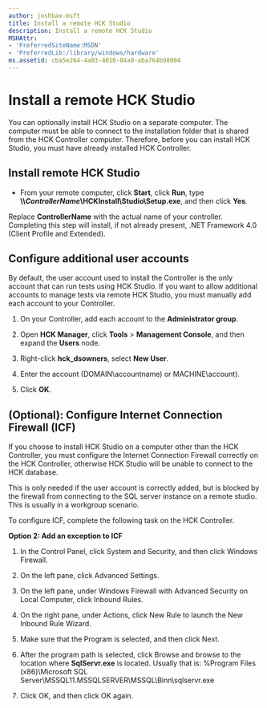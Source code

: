 ```yaml
---
author: joshbax-msft
title: Install a remote HCK Studio
description: Install a remote HCK Studio
MSHAttr:
- 'PreferredSiteName:MSDN'
- 'PreferredLib:/library/windows/hardware'
ms.assetid: cba5e264-4a03-4010-84a8-aba764b98004
---
```


# Install a remote HCK Studio


You can optionally install HCK Studio on a separate computer. The computer must be able to connect to the installation folder that is shared from the HCK Controller computer. Therefore, before you can install HCK Studio, you must have already installed HCK Controller.

## Install remote HCK Studio


-   From your remote computer, click **Start**, click **Run**, type **\\\\*ControllerName*\\HCKInstall\\Studio\\Setup.exe**, and then click **Yes**.

Replace **ControllerName** with the actual name of your controller. Completing this step will install, if not already present, .NET Framework 4.0 (Client Profile and Extended).

## Configure additional user accounts


By default, the user account used to install the Controller is the only account that can run tests using HCK Studio. If you want to allow additional accounts to manage tests via remote HCK Studio, you must manually add each account to your Controller.

1.  On your Controller, add each account to the **Administrator group**.

2.  Open **HCK Manager**, click **Tools** &gt; **Management Console**, and then expand the **Users** node.

3.  Right-click **hck\_dsowners**, select **New User**.

4.  Enter the account (DOMAIN\\accountname) or MACHINE\\account).

5.  Click **OK**.

## (Optional): Configure Internet Connection Firewall (ICF)


If you choose to install HCK Studio on a computer other than the HCK Controller, you must configure the Internet Connection Firewall correctly on the HCK Controller, otherwise HCK Studio will be unable to connect to the HCK database.

This is only needed if the user account is correctly added, but is blocked by the firewall from connecting to the SQL server instance on a remote studio. This is usually in a workgroup scenario.

To configure ICF, complete the following task on the HCK Controller.

**Option 2: Add an exception to ICF**

1.  In the Control Panel, click System and Security, and then click Windows Firewall.

2.  On the left pane, click Advanced Settings.

3.  On the left pane, under Windows Firewall with Advanced Security on Local Computer, click Inbound Rules.

4.  On the right pane, under Actions, click New Rule to launch the New Inbound Rule Wizard.

5.  Make sure that the Program is selected, and then click Next.

6.  After the program path is selected, click Browse and browse to the location where **SqlServr.exe** is located. Usually that is: %Program Files (x86)\\Microsoft SQL Server\\MSSQL11.MSSQLSERVER\\MSSQL\\Binn\\sqlservr.exe

7.  Click OK, and then click OK again.

 

 






